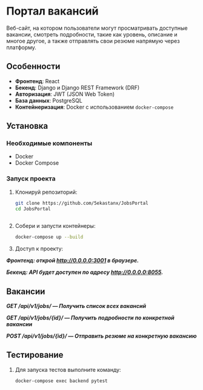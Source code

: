 # Портал вакансий

Веб-сайт, на котором пользователи могут просматривать доступные вакансии, смотреть подробности, такие как уровень, описание и многое другое, а также отправлять свои резюме напрямую через платформу.

## Особенности

- **Фронтенд**: React
- **Бекенд**: Django и Django REST Framework (DRF)
- **Авторизация**: JWT (JSON Web Token)
- **База данных**: PostgreSQL
- **Контейнеризация**: Docker с использованием `docker-compose`
 
## Установка

### Необходимые компоненты

- Docker
- Docker Compose

### Запуск проекта

1. Клонируй репозиторий:

   ```bash
   git clone https://github.com/5ekastanx/JobsPortal
   cd JobsPortal
 
2. Собери и запусти контейнеры:
    ```bash
    docker-compose up --build

3. Доступ к проекту:

***Фронтенд: открой http://0.0.0.0:3001 в браузере.***

***Бекенд: API будет доступен по адресу http://0.0.0.0:8055.***


## Вакансии
***GET /api/v1/jobs/ — Получить список всех вакансий***

***GET /api/v1/jobs/{id}/ — Получить подробности по конкретной вакансии***

***POST /api/v1/jobs/{id}/ — Отправить резюме на конкретную вакансию***

## Тестирование
1. Для запуска тестов выполните команду:
    ```bash
    docker-compose exec backend pytest
